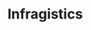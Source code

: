 ---
codehost: https://github.com/Infragistics
facebook: https://facebook.com/infragistics
linkedin: http://linkedin.com/company/infragistics
logohandle: infragistics
sort: infragistics
title: Infragistics
twitter: https://x.com/infragistics
website: https://www.infragistics.com/
youtube: https://youtube.com/user/Infragistics
---